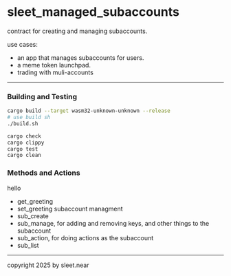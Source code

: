 # sleet_managed_subaccounts

contract for creating and managing subaccounts.


use cases:
- an app that manages subaccounts for users.
- a meme token launchpad.
- trading with muli-accounts


---

### Building and Testing

```sh
cargo build --target wasm32-unknown-unknown --release
# use build sh
./build.sh

cargo check
cargo clippy
cargo test
cargo clean

```

### Methods and Actions

hello
- get_greeting
- set_greeting
subaccount managment
- sub_create
- sub_manage, for adding and removing keys, and other things to the subaccount
- sub_action, for doing actions as the subaccount
- sub_list





---

copyright 2025 by sleet.near